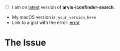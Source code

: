 <!-- Hey! Thanks for your report! -->

<!-- Please fill the form  -->
- [ ] I am on [latest]() version of **arvis-iconfinder-search**. <!-- If not try to update.  -->
- My macOS version is: `your_version_here`
- Link to a gist with the error: [error](https://gist.github.com/)


<!-- Tell me a bit more about your issue -->
# The Issue



[latest]: https://github.com/Rawnly/arvis-iconfinder-search/releases/latest
